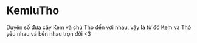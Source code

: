 # KemIuTho

Duyên số đưa cây Kem và chú Thỏ đến với nhau, vậy là từ đó Kem và Thỏ yêu nhau và bên nhau trọn đời <3
